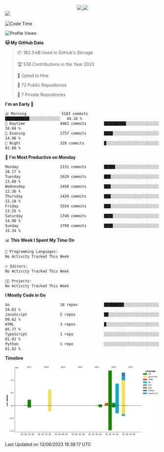 <div align="center">
  <a href="https://github.com/arielsrv">
    <img height="180em" src="https://github-readme-stats.vercel.app/api?username=arielsrv&show_icons=true&theme=radical&include_all_commits=true&count_private=true"/>
    <img height="180em" src="https://github-readme-stats.vercel.app/api/top-langs/?username=arielsrv&layout=compact&langs_count=10&theme=radical"/>
 </a>
</div>

<div>
  <a href="https://www.linkedin.com/in/arielpineiro/" target="_blank">
    <img src="https://img.shields.io/badge/-LinkedIn-%230077B5?style=for-the-badge&logo=linkedin&logoColor=white" target="_blank">
  </a>
</div>

<!--START_SECTION:waka-->
![Code Time](http://img.shields.io/badge/Code%20Time-0%20secs-blue)

![Profile Views](http://img.shields.io/badge/Profile%20Views-0-blue)

**🐱 My GitHub Data** 

> 📦 182.3 kB Used in GitHub's Storage 
 > 
> 🏆 536 Contributions in the Year 2023
 > 
> 💼 Opted to Hire
 > 
> 📜 72 Public Repositories 
 > 
> 🔑 7 Private Repositories 
 > 
**I'm an Early 🐤** 

```text
🌞 Morning                5183 commits        ███████████░░░░░░░░░░░░░░   44.18 % 
🌆 Daytime                4462 commits        ██████████░░░░░░░░░░░░░░░   38.04 % 
🌃 Evening                1757 commits        ████░░░░░░░░░░░░░░░░░░░░░   14.98 % 
🌙 Night                  329 commits         █░░░░░░░░░░░░░░░░░░░░░░░░   02.80 % 
```
📅 **I'm Most Productive on Monday** 

```text
Monday                   2131 commits        █████░░░░░░░░░░░░░░░░░░░░   18.17 % 
Tuesday                  1629 commits        ███░░░░░░░░░░░░░░░░░░░░░░   13.89 % 
Wednesday                1450 commits        ███░░░░░░░░░░░░░░░░░░░░░░   12.36 % 
Thursday                 1420 commits        ███░░░░░░░░░░░░░░░░░░░░░░   12.10 % 
Friday                   1554 commits        ███░░░░░░░░░░░░░░░░░░░░░░   13.25 % 
Saturday                 1748 commits        ████░░░░░░░░░░░░░░░░░░░░░   14.90 % 
Sunday                   1799 commits        ████░░░░░░░░░░░░░░░░░░░░░   15.34 % 
```


📊 **This Week I Spent My Time On** 

```text
💬 Programming Languages: 
No Activity Tracked This Week

🔥 Editors: 
No Activity Tracked This Week

🐱‍💻 Projects: 
No Activity Tracked This Week
```

**I Mostly Code in Go** 

```text
Go                       18 repos            █████████░░░░░░░░░░░░░░░░   34.62 % 
JavaScript               5 repos             ██░░░░░░░░░░░░░░░░░░░░░░░   09.62 % 
HTML                     3 repos             █░░░░░░░░░░░░░░░░░░░░░░░░   05.77 % 
TypeScript               1 repo              ░░░░░░░░░░░░░░░░░░░░░░░░░   01.92 % 
Python                   1 repo              ░░░░░░░░░░░░░░░░░░░░░░░░░   01.92 % 
```



**Timeline**

![Lines of Code chart](https://raw.githubusercontent.com/arielsrv/arielsrv/main/assets/bar_graph.png)


 Last Updated on 13/06/2023 18:38:17 UTC
<!--END_SECTION:waka-->
